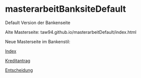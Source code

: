 # masterarbeitBanksiteDefault
Default Version der Bankenseite

Alte Masterseite:
taw94.github.io/masterarbeitDefault/index.html

Neue Masterseite im Bankenstil:

[Index](taw94.github.io/masterarbeitBanksiteDefault/index.html)

[Kreditantrag](taw94.github.io/masterarbeitBanksiteDefault/kreditantrag.html)

[Entscheidung](taw94.github.io/masterarbeitBanksiteDefault/entscheidung.html)
